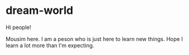 # dream-world

Hi people! 

Mousim here. I am a peson who is just here to learn new things. Hope I learn 
a lot more than I'm expecting.

